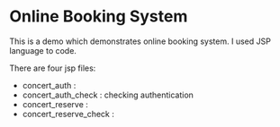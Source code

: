 # Online Booking System
This is a demo which demonstrates online booking system. I used JSP language to code. 

There are four jsp files:
- concert_auth : 
- concert_auth_check : checking authentication
- concert_reserve : 
- concert_reserve_check : 
